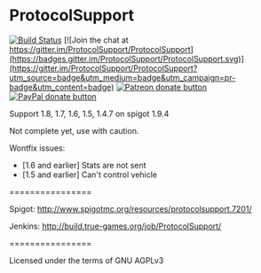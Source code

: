 ProtocolSupport
===============

[![Build Status](http://build.true-games.org/buildStatus/icon?job=ProtocolSupport)](http://build.true-games.org/job/ProtocolSupport/)
[![Join the chat at https://gitter.im/ProtocolSupport/ProtocolSupport](https://badges.gitter.im/ProtocolSupport/ProtocolSupport.svg)](https://gitter.im/ProtocolSupport/ProtocolSupport?utm_source=badge&utm_medium=badge&utm_campaign=pr-badge&utm_content=badge)
<span class="badge-patreon"><a href="http://patreon.com/shevchik" title="Donate to this project using Patreon"><img src="https://img.shields.io/badge/patreon-donate-yellow.svg" alt="Patreon donate button" /></a></span>
<span class="badge-paypal"><a href="https://www.paypal.com/cgi-bin/webscr?return=&business=true-games.org%40yandex.ru&bn=PP-DonationsBF%3Abtn_donateCC_LG.gif%3ANonHosted&cmd=_donations&rm=1&no_shipping=1&currency_code=USD" title="Donate to this project using Paypal"><img src="https://img.shields.io/badge/paypal-donate-yellow.svg" alt="PayPal donate button" /></a></span>

Support 1.8, 1.7, 1.6, 1.5, 1.4.7 on spigot 1.9.4

Not complete yet, use with caution.

Wontfix issues:
* [1.6 and earlier] Stats are not sent
* [1.5 and earlier] Can't control vehicle

================

Spigot: http://www.spigotmc.org/resources/protocolsupport.7201/

Jenkins: http://build.true-games.org/job/ProtocolSupport/

================

Licensed under the terms of GNU AGPLv3
